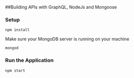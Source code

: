 ##Building APIs with GraphQL, NodeJs and Mongoose
### Setup

```
npm install
```


Make sure your MongoDB server is running on your machine

```
mongod
```

### Run the Application

```
npm start
```
